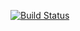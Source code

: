 [![Build Status](https://travis-ci.org/raheemazeezabiodun/django-react-redux-blog.svg?branch=master)](https://travis-ci.org/raheemazeezabiodun/django-react-redux-blog)